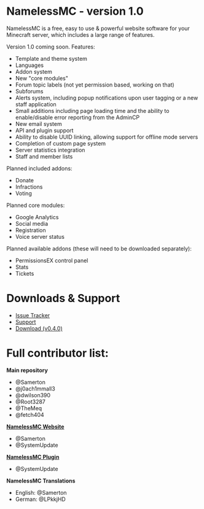 # NamelessMC - version 1.0

NamelessMC is a free, easy to use & powerful website software for your Minecraft server, which includes a large range of features.

Version 1.0 coming soon. Features:

- Template and theme system
- Languages
- Addon system
- New "core modules"
- Forum topic labels (not yet permission based, working on that)
- Subforums
- Alerts system, including popup notifications upon user tagging or a new staff application
- Small additions including page loading time and the ability to enable/disable error reporting from the AdminCP
- New email system
- API and plugin support
- Ability to disable UUID linking, allowing support for offline mode servers
- Completion of custom page system
- Server statistics integration
- Staff and member lists

Planned included addons:
- Donate
- Infractions
- Voting

Planned core modules:
- Google Analytics
- Social media
- Registration
- Voice server status

Planned available addons (these will need to be downloaded separately): 
- PermissionsEX control panel
- Stats
- Tickets

# Downloads & Support
* [Issue Tracker](https://github.com/NamelessMC/Nameless/issues)
* [Support](http://www.spigotmc.org/threads/nameless-minecraft-website-software.34810/)
* [Download (v0.4.0)](https://github.com/samerton/NamelessMC) 

# Full contributor list:
**Main repository**
* @Samerton
* @j0ach1mmall3
* @dwilson390
* @Root3287
* @TheMeq
* @fetch404

**[NamelessMC Website](http://namelessmc.github.io/)**
* @Samerton
* @SystemUpdate

**[NamelessMC Plugin](https://github.com/NamelessMC/Plugin)**
* @SystemUpdate

**NamelessMC Translations**
* English: @Samerton
* German: @LPkkjHD
